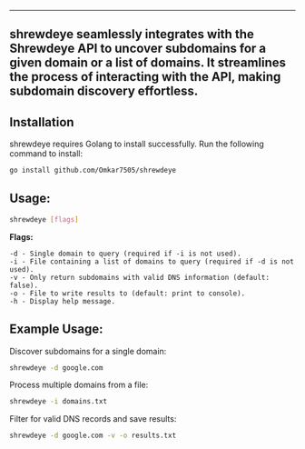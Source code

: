 ----
shrewdeye seamlessly integrates with the Shrewdeye API to uncover subdomains for a given domain or a list of domains. It streamlines the process of interacting with the API, making subdomain discovery effortless.
----
## Installation
shrewdeye requires Golang to install successfully. Run the following command to install:
```sh
go install github.com/Omkar7505/shrewdeye
```
## Usage:
```sh
shrewdeye [flags]
```
**Flags:**
```
-d - Single domain to query (required if -i is not used).
-i - File containing a list of domains to query (required if -d is not used).
-v - Only return subdomains with valid DNS information (default: false).
-o - File to write results to (default: print to console).
-h - Display help message.
```

## Example Usage:

Discover subdomains for a single domain:
```sh
shrewdeye -d google.com
```
Process multiple domains from a file:
```sh
shrewdeye -i domains.txt
```
Filter for valid DNS records and save results:
```sh
shrewdeye -d google.com -v -o results.txt
```
